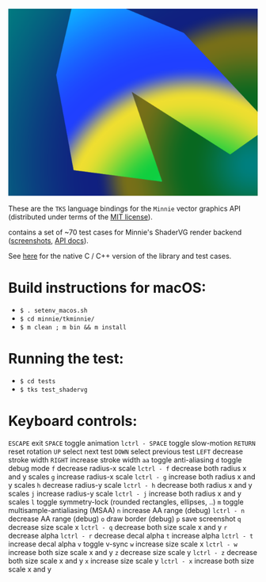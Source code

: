 ![screenshot](tests/screenshots/test_073_polygon_gradient_radial_aa.png)

These are the `TKS` language bindings for the `Minnie` vector graphics API (distributed under terms of the [MIT license](../LICENSE)).

[](tests/test_shadervg.tks) contains a set of ~70 test cases for Minnie's ShaderVG render backend ([screenshots](tests/screenshots/), [API docs](../../apidocs/ee/ShaderVG.html)).

See [here](../native/README.md) for the native C / C++ version of the library and test cases.

# Build instructions for macOS:
- `$ . setenv_macos.sh`
- `$ cd minnie/tkminnie/`
- `$ m clean ; m bin && m install`

# Running the test:
- `$ cd tests`
- `$ tks test_shadervg`

# Keyboard controls:
`ESCAPE` exit
`SPACE` toggle animation
`lctrl - SPACE` toggle slow-motion
`RETURN` reset rotation
`UP` select next test
`DOWN` select previous test
`LEFT` decrease stroke width
`RIGHT` increase stroke width
`aa` toggle anti-aliasing
`d` toggle debug mode
`f` decrease radius-x scale
`lctrl - f` decrease both radius x and y scales
`g` increase radius-x scale
`lctrl - g` increase both radius x and y scales
`h` decrease radius-y scale
`lctrl - h` decrease both radius x and y scales
`j` increase radius-y scale
`lctrl - j` increase both radius x and y scales
`l` toggle symmetry-lock (rounded rectangles, ellipses, ..)
`m` toggle multisample-antialiasing (MSAA)
`n` increase AA range (debug)
`lctrl - n` decrease AA range (debug)
`o` draw border (debug)
`p` save screenshot
`q` decrease size scale x
`lctrl - q` decrease both size scale x and y
`r` decrease alpha
`lctrl - r` decrease decal alpha
`t` increase alpha
`lctrl - t` increase decal alpha
`v` toggle v-sync
`w` increase size scale x
`lctrl - w` increase both size scale x and y
`z` decrease size scale y
`lctrl - z` decrease both size scale x and y
`x` increase size scale y
`lctrl - x` increase both size scale x and y
